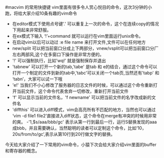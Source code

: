 #macvim 的常用快捷键
vim里面有很多令人赏心悦目的命令，这次3分钟的小跑，将给大家介绍10条有趣的vim命令

- 在editor模式下使用点号键'.' 可以重复上一次的命令，这个在连续copy的情况下用起来非常舒服。
- 在ex模式下输入 ‘!’+command 就可以运行在vim里面运行unix命令。
- 在启动vim以后可以动过 :e file name 来打开文件,文件可以在任何地方
- new/split 可以把当前窗口分成上下两部分，vnew/vsplit可以把当前窗口分厂左右两部风,这个在多窗口下操作是非常方便的。
- '!' 可以强制执行，比如'wq!' 就是强制保存并退出
- 'tabnew' 可以打开一个新的tab,'tabe' 是tab 和 e的结合，通过这个命令可以打开一个制定的文件到新的tab中,'tabc'可以关闭一个tab页,当然还有'tabp' 和 ‘tabn’，大家可以试一下哦
- 'e!' 当我们不小心修改了服务器的日志文件的时候，可以通过这个命令重新打开当前文件，这个命令代表舍弃一切修改，重新打开当前文件
- 'f' 可以显示当前的文件名，'f newname' 可以把当前文件的名字改成新的文件名
- 'diffthis' 可以进入diff模式，vim会高亮所有不匹配的地方，当然也可以通过 ‘vim -d file1 file2’直接进入diff状态，这个命令在merge有冲突的时候用非常的爽。
-'1,$s/aaa/bbb/gc' 表示从第一行到最后一行，运行S替换发现的aaa成bbb，并且需要确认，当然聪明的读者可以定制这个命令，比如‘10，20s/from/to/gc’,表示从第10行到20行做文字的替换。

今天给大家介绍了一下常用的vim命令，小猿下次会给大家介绍vim里面的buffer和寄存器的概念。

